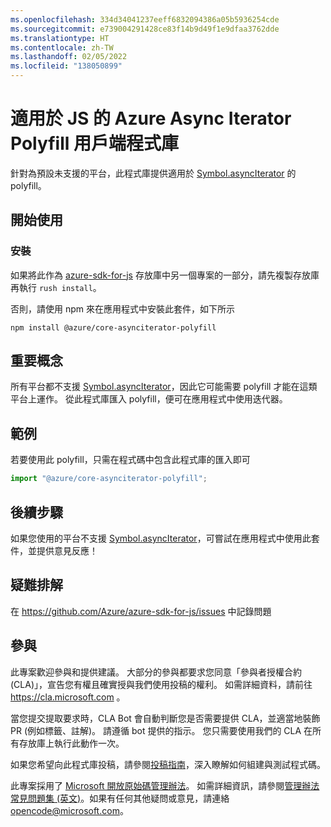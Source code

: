 ```yaml
---
ms.openlocfilehash: 334d34041237eeff6832094386a05b5936254cde
ms.sourcegitcommit: e739004291428ce83f14b9d49f1e9dfaa3762dde
ms.translationtype: HT
ms.contentlocale: zh-TW
ms.lasthandoff: 02/05/2022
ms.locfileid: "138050899"
---
```

# <a name="azure-async-iterator-polyfill-client-library-for-js"></a>適用於 JS 的 Azure Async Iterator Polyfill 用戶端程式庫

針對為預設未支援的平台，此程式庫提供適用於 [Symbol.asyncIterator](https://developer.mozilla.org/docs/Web/JavaScript/Reference/Global_Objects/Symbol/asyncIterator) 的 polyfill。

## <a name="getting-started"></a>開始使用

### <a name="installation"></a>安裝

如果將此作為 [azure-sdk-for-js](https://github.com/Azure/azure-sdk-for-js) 存放庫中另一個專案的一部分，請先複製存放庫再執行 `rush install`。

否則，請使用 npm 來在應用程式中安裝此套件，如下所示

```
npm install @azure/core-asynciterator-polyfill
```

## <a name="key-concepts"></a>重要概念

所有平台都不支援 [Symbol.asyncIterator](https://developer.mozilla.org/docs/Web/JavaScript/Reference/Global_Objects/Symbol/asyncIterator)，因此它可能需要 polyfill 才能在這類平台上運作。 從此程式庫匯入 polyfill，便可在應用程式中使用迭代器。

## <a name="examples"></a>範例

若要使用此 polyfill，只需在程式碼中包含此程式庫的匯入即可

```typescript
import "@azure/core-asynciterator-polyfill";
```

## <a name="next-steps"></a>後續步驟

如果您使用的平台不支援 [Symbol.asyncIterator](https://developer.mozilla.org/docs/Web/JavaScript/Reference/Global_Objects/Symbol/asyncIterator)，可嘗試在應用程式中使用此套件，並提供意見反應！

## <a name="troubleshooting"></a>疑難排解

在 https://github.com/Azure/azure-sdk-for-js/issues 中記錄問題

## <a name="contributing"></a>參與

此專案歡迎參與和提供建議。 大部分的參與都要求您同意「參與者授權合約 (CLA)」，宣告您有權且確實授與我們使用投稿的權利。 如需詳細資料，請前往 https://cla.microsoft.com 。

當您提交提取要求時，CLA Bot 會自動判斷您是否需要提供 CLA，並適當地裝飾 PR (例如標籤、註解)。 請遵循 bot 提供的指示。 您只需要使用我們的 CLA 在所有存放庫上執行此動作一次。

如果您希望向此程式庫投稿，請參閱[投稿指南](https://github.com/Azure/azure-sdk-for-js/tree/64a0cf353678b313bc1c27b430803db431e49c4e/CONTRIBUTING.md)，深入瞭解如何組建與測試程式碼。

此專案採用了 [Microsoft 開放原始碼管理辦法](https://opensource.microsoft.com/codeofconduct/)。
如需詳細資訊，請參閱[管理辦法常見問題集 (英文)](https://opensource.microsoft.com/codeofconduct/faq/)。如果有任何其他疑問或意見，請連絡 [opencode@microsoft.com](mailto:opencode@microsoft.com)。
